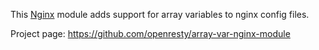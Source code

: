 <!---
    @title         Array Var Nginx Module
    @creator       Yichun Zhang
    @created       2011-06-21 08:19 GMT
    @modifier      Yichun Zhang
    @modifier_link yichun-zhang
    @modified      2011-06-21 08:24 GMT
    @changes       3
--->

This [Nginx](nginx.html) module adds support for array variables to nginx config files.

Project page: https://github.com/openresty/array-var-nginx-module
